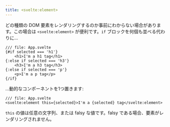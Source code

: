 ```yaml
---
title: <svelte:element>
---
```


どの種類の DOM 要素をレンダリングするのか事前にわからない場合があります。この場合は `<svelte:element>` が便利です。`if` ブロックを何個も並べる代わりに…

```svelte
/// file: App.svelte
{#if selected === 'h1'}
	<h1>I'm a h1 tag</h1>
{:else if selected === 'h3'}
	<h3>I'm a h3 tag</h3>
{:else if selected === 'p'}
	<p>I'm a p tag</p>
{/if}
```

…動的なコンポーネントを1つ置きます:

```svelte
/// file: App.svelte
<svelte:element this={selected}>I'm a {selected} tag</svelte:element>
```

`this` の値は任意の文字列、または falsy な値です。falsy である場合、要素がレンダリングされません。
